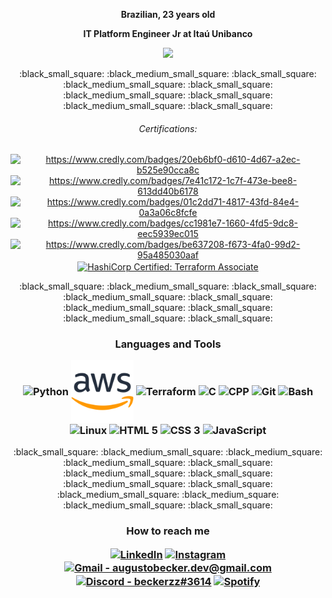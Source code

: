 

<p align="center">  <strong> Brazilian, 23 years old </strong> </p>
<p align="center">  <strong> IT Platform Engineer Jr at Itaú Unibanco </strong> </p>

<p align="center"><a href="https://www.42sp.org.br/" target="_blank"><img src="https://img.shields.io/static/v1?label=&message=SP&color=000&style=for-the-badge&logo=42""></a></p>

<p align="center"> 
          :black_small_square: 	:black_medium_small_square:
          :black_small_square: 	:black_medium_small_square:
          :black_small_square: 	:black_medium_small_square:
          :black_small_square: 	:black_medium_small_square:
          :black_small_square:
</p>      

###### <p align="center">Certifications: </p>
<div align="center" style="display: inline_block">

<div align="center" style="display: inline_block">
            <a href="https://www.credly.com/badges/20eb6bf0-d610-4d67-a2ec-b525e90cca8c" target="_blank"> <img align="center" alt="https://www.credly.com/badges/20eb6bf0-d610-4d67-a2ec-b525e90cca8c"  height="80" src="https://github.com/user-attachments/assets/d6c3607a-6e7c-4826-94cd-117e5faa57a8"> </a>
            <a href="https://www.credly.com/badges/7e41c172-1c7f-473e-bee8-613dd40b6178" target="_blank"> <img align="center" alt="https://www.credly.com/badges/7e41c172-1c7f-473e-bee8-613dd40b6178"  height="80" src="https://github.com/user-attachments/assets/63254f01-b636-40f2-b482-41d13c634581"> </a>
            <a href="https://www.credly.com/badges/01c2dd71-4817-43fd-84e4-0a3a06c8fcfe" target="_blank"> <img align="center" alt="https://www.credly.com/badges/01c2dd71-4817-43fd-84e4-0a3a06c8fcfe"  height="80" src="https://github.com/user-attachments/assets/ea1db0df-d1bc-4349-9d0c-b65214921202"> </a> 
          <a href="https://www.credly.com/badges/cc1981e7-1660-4fd5-9dc8-eec5939ec015" target="_blank"> <img align="center" alt="https://www.credly.com/badges/cc1981e7-1660-4fd5-9dc8-eec5939ec015"  height="80" src="https://github.com/user-attachments/assets/b5840e1e-c34c-4386-9f30-f231db1666cb"> </a>
          <a href="https://www.credly.com/badges/be637208-f673-4fa0-99d2-95a485030aaf" target="_blank"> <img align="center" alt="https://www.credly.com/badges/be637208-f673-4fa0-99d2-95a485030aaf"  height="80" src="https://github.com/user-attachments/assets/797af6e0-965a-458f-9f46-1de6a2390d84"> </a>
          <a href="https://www.credly.com/badges/04f87185-a359-46cf-bd8b-444c4abb42e5" target="_blank"> <img align="center" alt="HashiCorp Certified: Terraform Associate"  height="80" src="https://github.com/user-attachments/assets/f92841d1-dd2d-48c4-bd4f-78d674d08fec"> </a>

<p align="center"> 
          :black_small_square: 	:black_medium_small_square:
          :black_small_square: 	:black_medium_small_square:
          :black_small_square: 	:black_medium_small_square:
          :black_small_square: 	:black_medium_small_square:
          :black_small_square:
</p>      

<div style="display: inline_block" align="center">

<h3 align="center"> <strong>Languages and Tools</strong></p>
          
<img align="center" alt="Python" height="100" src="https://cdn.jsdelivr.net/gh/devicons/devicon/icons/python/python-plain.svg">
<img align="center" alt="AWS" height="100" src="https://github.com/devicons/devicon/blob/v2.15.1/icons/amazonwebservices/amazonwebservices-original-wordmark.svg">
<img align="center" alt="Terraform" height="80" src="https://cdn.jsdelivr.net/gh/devicons/devicon/icons/terraform/terraform-original.svg">
<img align="center" alt="C" height="80" src="https://cdn.jsdelivr.net/gh/devicons/devicon/icons/c/c-plain.svg">
<img align="center" alt="CPP" height="70" src="https://cdn.jsdelivr.net/gh/devicons/devicon/icons/cplusplus/cplusplus-plain.svg">
<img align="center" alt="Git" height="60" src="https://cdn.jsdelivr.net/gh/devicons/devicon/icons/git/git-plain.svg">
<img align="center" alt="Bash" height="60" src="https://cdn.jsdelivr.net/gh/devicons/devicon/icons/bash/bash-plain.svg">
<img align="center" alt="Linux" height="50" src="https://cdn.jsdelivr.net/gh/devicons/devicon/icons/linux/linux-plain.svg">
<img align="center" alt="HTML 5" height="50" src="https://cdn.jsdelivr.net/gh/devicons/devicon/icons/html5/html5-plain-wordmark.svg">
<img align="center" alt="CSS 3" height="50" src="https://cdn.jsdelivr.net/gh/devicons/devicon/icons/css3/css3-plain-wordmark.svg">
<img align="center" alt="JavaScript" height="50" src="https://cdn.jsdelivr.net/gh/devicons/devicon/icons/javascript/javascript-plain.svg">

</div>

<p align="center"> 
          :black_small_square: 	:black_medium_small_square:
          :black_medium_square: 	:black_medium_small_square:
          :black_small_square: 	:black_medium_small_square:
          :black_small_square: 	:black_medium_small_square:
          :black_small_square: 	:black_medium_small_square:
          :black_medium_square: 	:black_medium_small_square: 
          :black_small_square:
</p>

<div style="display: inline_block" align="center">

<h3 align="center"> <strong>How to reach me</strong></p>          
          
<a href="https://www.linkedin.com/in/augusto-becker/" target="_blank"><img align="center" alt="LinkedIn" height="40" src="https://user-images.githubusercontent.com/81205527/157161849-01a9df02-bf32-45be-add4-122bc40b48cf.png"></a>
<a href="https://www.instagram.com/augusto.becker/" target="_blank"><img align="center" alt="Instagram" height="40" src="https://user-images.githubusercontent.com/81205527/157161841-19ec3ab2-2c8f-4ec0-8b9d-3cd885256098.png"></a>
<a href = "mailto:augustobecker.dev@gmail.com"> <img align="center" alt="Gmail - augustobecker.dev@gmail.com" height="40" src="https://user-images.githubusercontent.com/81205527/157161831-eb9dffee-404b-4ffe-b0af-34671219f7fb.png"></a>
<a href="https://discord.gg/3kxYkBRxUy" target="_blank"><img align="center" alt="Discord - beckerzz#3614" height="40" src="https://user-images.githubusercontent.com/81205527/157161820-de88dc63-61a3-4c9f-9445-07ac98bf0bc2.png"></a>
<a href="https://open.spotify.com/user/31oh3ig6h5rps5q7bpf53jyivwea" target="_blank"><img align="center" alt="Spotify" height="40" src="https://user-images.githubusercontent.com/81205527/157161835-9a3440d6-b4bd-4644-82ae-e82d9f103a0e.png"></a>   
  
</div>
